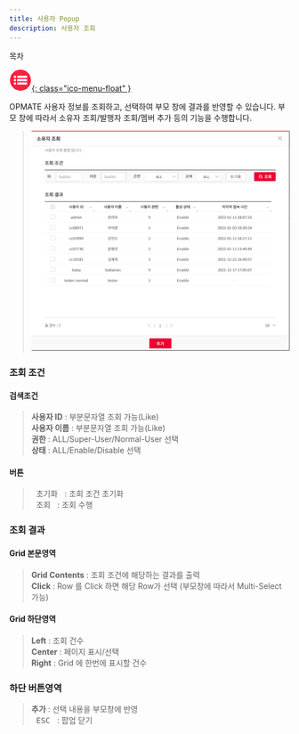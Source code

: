 ```yaml
---
title: 사용자 Popup
description: 사용자 조회
---
```


<link rel="stylesheet" type="text/css" href="../css/opme.css">
<div class="nav-menu">목차</div>

<!-- Defined -->
[popup-user-lst]: img/popup-user-lst.png

<!-- Floating Menu -->
[menu]: index.html "목차"
[ico-menu]: img/icon/ico-menu.png
[![목차][ico-menu]{: class="ico-menu-float" }][menu]


OPMATE 사용자 정보를 조회하고, 선택하여 부모 창에 결과를 반영할 수 있습니다.
부모 창에 따라서 소유자 조회/발행자 조회/멤버 추가 등의 기능을 수행합니다.

>![사용자조회][popup-user-lst]

### 조회 조건

#### 검색조건
> **사용자 ID** : 부분문자열 조회 가능(Like)   
> **사용자 이름** : 부분문자열 조회 가능(Like)  
> **권한** : ALL/Super-User/Normal-User 선택  
> **상태** : ALL/Enable/Disable 선택  

#### 버튼
> <kbd class="btn-gray">&nbsp;초기화&nbsp;</kbd> : 조회 조건 초기화  
> <kbd class="btn-red">&nbsp;조회&nbsp;</kbd> : 조회 수행  
 
### 조회 결과

#### Grid 본문영역
> **Grid Contents** : 조회 조건에 해당하는 결과를 출력    
> **Click** : Row 를 Click 하면 해당 Row가 선택 (부모창에 따라서 Multi-Select 가능)
 
#### Grid 하단영역
> **Left** : 조회 건수  
> **Center** : 페이지 표시/선택  
> **Right** : Grid 에 한번에 표시할 건수  

### 하단 버튼영역
> **추가** : 선택 내용을 부모창에 반영  
> <kbd class="btn-gray">&nbsp;ESC&nbsp;</kbd> : 팝업 닫기
 
